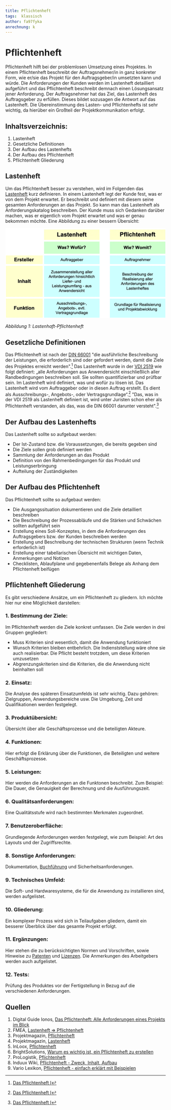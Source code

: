 ```yaml
---
title: Pflichtenheft
tags:  klassisch
author: fa97fyka
anrechnung: k 
---
```


# Pflichtenheft
Pflichtenheft hilft bei der problemlosen Umsetzung eines Projektes. In einem Pflichtenheft beschreibt der Auftragsnehmer/in in ganz konkreter Form, wie er/sie das Projekt für den Auftragsgeber/in umsetzten kann und würde. Die Anforderungen der Kunden werden im Lastenheft detailliert aufgeführt und das Pflichtenheft beschreibt demnach einen Lösungsansatz jener Anforderung. Der Auftragsnehmer hat das Ziel, das Lastenheft des Auftragsgeber zu erfüllen. Dieses bildet sozusagen die Antwort auf das Lastenheft.
Die Übereinstimmung des Lasten- und Pflichtenhefts ist sehr wichtig, da hierüber ein Großteil der Projektkommunikation erfolgt.

## Inhaltsverzeichnis:
   1. Lastenheft
   2. Gesetzliche Definitionen 
   3. Der Aufbau des Lastenhefts
   4. Der Aufbau des Pflichtenheft
   5. Pflichtenheft Gliederung

## Lastenheft
Um das Pflichtenheft besser zu verstehen, wird im Folgenden das [Lastenheft](Lastenheft.md) kurz definieren.
In einem Lastenheft legt der Kunde fest, was er von dem Projekt erwartet. Er beschreibt und definiert mit diesem seine gesamten Anforderungen an das Projekt. So kann man das Lastenheft als Anforderungskatalog beschreiben. Der Kunde muss sich Gedanken darüber machen, was er eigentlich vom Projekt erwartet und was er genau bekommen möchte.
Eine Abbildung zu einer bessern Übersicht:

![Beispielabbildung](Pflichtenheft/Lastenheft-Pflichtenheft.webp)

*Abbildung 1: Lastenhaft-Pflichtenheft*

## Gesetzliche Definitionen
Das Pflichtenheft ist nach der [DIN 66001](DIN66001.md) "die ausführliche Beschreibung der Leistungen, die erforderlich sind oder gefordert werden, damit die Ziele des Projektes erreicht werden".[^1]
Das Lastenheft wurde in der [VDI 2519](VDI2519.md) wie folgt definiert: „alle Anforderungen aus Anwendersicht einschließlich aller Randbedingungen beschreiben soll. Sie sollten quantifizierbar und prüfbar sein. Im Lastenheft wird definiert, was und wofür zu lösen ist. Das Lastenheft wird vom Auftraggeber oder in diesen Auftrag erstellt. Es dient als Ausschreibungs-, Angebots-, oder Vertragsgrundlage“.[^1] "Das, was in der VDI 2519 als Lastenheft definiert ist, wird unter Juristen schon eher als Pflichtenheft verstanden, als das, was die DIN 66001 darunter versteht".[^1]

## Der Aufbau des Lastenhefts
Das Lastenheft sollte so aufgebaut werden:
* Der Ist-Zustand bzw. die Voraussetzungen, die bereits gegeben sind
* Die Ziele sollen grob definiert werden
* Sammlung der Anforderungen an das Produkt 
* Definition von den Rahmenbedingungen für das Produkt und Leistungserbringung
* Aufteilung der Zuständigkeiten

## Der Aufbau des Pflichtenheft
Das Pflichtenheft sollte so aufgebaut werden:
*	Die Ausgangssituation dokumentieren und die Ziele detailliert beschreiben
*	Die Beschreibung der Prozessabläufe und die Stärken und Schwächen sollten aufgeführt sein
*	Erstellung eines Soll-Konzeptes, in dem die Anforderungen des Auftragsgebers bzw. der Kunden beschreiben werden
*	Erstellung und Beschreibung der technischen Strukturen (wenn Technik erforderlich ist)
*	Erstellung einer tabellarischen Übersicht mit wichtigen Daten, Anmerkungen und Notizen
*	Checklisten, Ablaufplane und gegebenenfalls Belege als Anhang dem Pflichtenheft beifügen

## Pflichtenheft Gliederung
Es gibt verschiedene Ansätze, um ein Pflichtenheft zu gliedern. Ich möchte hier nur eine Möglichkeit darstellen:
### 1. Bestimmung der Ziele:
Im Pflichtenheft werden die Ziele konkret umfassen. Die Ziele werden in drei Gruppen gegliedert:
* Muss Kriterien sind wesentlich, damit die Anwendung funktioniert
* Wunsch Kriterien bleiben entbehrlich. Die Indienststellung wäre ohne sie auch realisierbar. Die Pflicht besteht trotzdem, um diese Kriterien umzusetzen
* Abgrenzungskriterien sind die Kriterien, die die Anwendung nicht beinhalten soll
### 2. Einsatz:
Die Analyse des späteren Einsatzumfelds ist sehr wichtig. Dazu gehören: Zielgruppen, Anwendungsbereiche usw. Die Umgebung, Zeit und Qualifikationen werden festgelegt.
### 3. Produktübersicht:
Übersicht über alle Geschäftsprozesse und die beteiligten Akteure.
### 4. Funktionen:
Hier erfolgt die Erklärung über die Funktionen, die Beteiligten und weitere Geschäftsprozesse.
### 5. Leistungen:
Hier werden die Anforderungen an die Funktonen beschreibt. Zum Beispiel: Die Dauer, die Genauigkeit der Berechnung und die Ausführungszeit.
### 6. Qualitätsanforderungen:
Eine Qualitätsstufe wird nach bestimmten Merkmalen zugeordnet.
### 7. Benutzeroberfläche:
Grundlegende Anforderungen werden festgelegt, wie zum Beispiel: Art des Layouts und der Zugriffsrechte.
### 8. Sonstige Anforderungen:
Dokumentation, [Buchführung](Buchführung.md) und Sicherheitsanforderungen.
### 9. Technisches Umfeld:
Die Soft- und Hardwaresysteme, die für die Anwendung zu installieren sind, werden aufgelistet.
### 10. Gliederung:
Ein komplexer Prozess wird sich in Teilaufgaben gliedern, damit ein besserer Überblick über das gesamte Projekt erfolgt.
### 11. Ergänzungen:
Hier stehen die zu berücksichtigten Normen und Vorschriften, sowie Hinweise zu [Patenten](Patenten.md) und [Lizenzen](Lizenzen.md). Die Anmerkungen des Arbeitgebers werden auch aufgelistet. 
### 12. Tests:
Prüfung des Produktes vor der Fertigstellung in Bezug auf die verschiedenen Anforderungen. 

## Quellen
1. Digital Guide Ionos, [Das Pflichtenheft: Alle Anforderungen eines Projekts im Blick](https://www.ionos.de/digitalguide/websites/web-entwicklung/pflichtenheft/)
2. FMEA, [Lastenheft => Pflichtenheft](https://www.fmea.net/lexikon/lastenheft-pflichtenheft/)
3. Projektmagazin, [Pflichtenheft](https://www.projektmagazin.de/glossarterm/pflichtenheft)
4. Projektmagazin, [Lastenheft](https://www.projektmagazin.de/glossarterm/lastenheft)
5. InLoox, [Pflichtenheft](https://www.inloox.de/projektmanagement-glossar/pflichtenheft/)
6. BrightSolutions, [Warum es wichtig ist, ein Pflichtenheft zu erstellen](https://www.brightsolutions.de/blog/warum-es-wichtig-ist-ein-pflichtenheft-zu-erstellen/)
7. ProLogistik, [Pflichtenheft](https://www.prologistik.com/logistik-lexikon/pflichtenheft/)
8. Induux Wiki, [Pflichtenheft - Zweck, Inhalt, Aufbau](https://wiki.induux.de/Pflichtenheft)
9. Vario Lexikon, [Pflichtenheft - einfach erklärt mit Beispielen](https://www.vario-software.de/lexikon/pflichtenheft/)
[^1]: [Das Pflichtenheft I](https://www.anwaltskanzlei-online.de/2008/05/15/das-pflichtenheft-i/)

